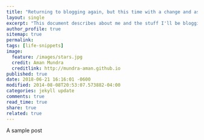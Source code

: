 ```yaml
---
title: "Returning to blogging again, but this time with a change and as a serious+mature programmer"
layout: single
excerpt: "This document describes about me and the stuff I'll be blogging in the coming days. Mostly I'll be doing programming and some open source projects."
author_profile: true
sitemap: true
permalink:
tags: [life-snippets]
image:
  feature: /images/stars.jpg
  credit: Aman Mundra
  creditlink: http://mundra-aman.github.io
published: true
date: 2018-06-21 16:16:01 -0600
modified: 2014-08-08T20:53:07.573882-04:00
categories: jekyll update
comments: true
read_time: true
share: true
related: true
---
```


A sample post